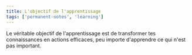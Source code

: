 ```yaml
---
title: L'objectif de l'apprentissage
tags: ['permanent-notes', 'learning']
---
```


Le véritable objectif de l'apprentissage est de transformer tes connaissances en actions efficaces, peu importe d'apprendre ce qui n'est pas important.

